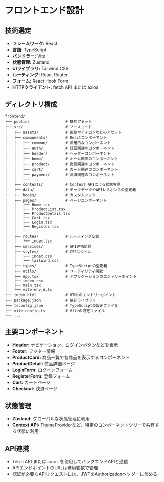 # フロントエンド設計

## 技術選定

- **フレームワーク:** React
- **言語:** TypeScript
- **バンドラー:** Vite
- **状態管理:** Zustand
- **UIライブラリ:** Tailwind CSS
- **ルーティング:** React Router
- **フォーム:** React Hook Form
- **HTTPクライアント:**  fetch API または axios

## ディレクトリ構成

```
frontend/
├── public/                # 静的アセット
├── src/                   # ソースコード
│   ├── assets/            # 画像やアイコンなどのアセット
│   ├── components/        # Reactコンポーネント
│   │   ├── common/        # 汎用的なコンポーネント
│   │   ├── auth/          # 認証関連のコンポーネント
│   │   ├── header/        # ヘッダーコンポーネント
│   │   ├── home/          # ホーム画面のコンポーネント
│   │   ├── product/       # 商品関連のコンポーネント
│   │   ├── cart/          # カート関連のコンポーネント
│   │   ├── payment/       # 決済関連のコンポーネント
│   │   └── ...
│   ├── contexts/          # Context APIによる状態管理
│   ├── data/              # モックデータやAPIレスポンスの型定義
│   ├── hooks/             # カスタムフック
│   ├── pages/             # ページコンポーネント
│   │   ├── Home.tsx
│   │   ├── ProductList.tsx
│   │   ├── ProductDetail.tsx
│   │   ├── Cart.tsx
│   │   ├── Login.tsx
│   │   ├── Register.tsx
│   │   └── ...
│   ├── routes/            # ルーティング定義
│   │   └── index.tsx
│   ├── services/          # API連携処理
│   ├── styles/            # CSSスタイル
│   │   ├── index.css
│   │   └── tailwind.css
│   ├── types/             # TypeScriptの型定義
│   ├── utils/             # ユーティリティ関数
│   ├── App.tsx            # アプリケーションのエントリーポイント
│   ├── index.css
│   ├── main.tsx
│   └── vite-env.d.ts
├── index.html             # HTMLのエントリーポイント
├── package.json           # 依存ライブラリ
├── tsconfig.json          # TypeScriptの設定ファイル
├── vite.config.ts         # Viteの設定ファイル
└── ...
```

## 主要コンポーネント

- **Header:**  ナビゲーション、ログインボタンなどを表示
- **Footer:**  フッター情報
- **ProductCard:** 商品一覧で各商品を表示するコンポーネント
- **ProductDetail:** 商品詳細ページ
- **LoginForm:** ログインフォーム
- **RegisterForm:** 登録フォーム
- **Cart:** カートページ
- **Checkout:** 決済ページ

## 状態管理

- **Zustand:**  グローバルな状態管理に利用
- **Context API:**  ThemeProviderなど、特定のコンポーネントツリーで共有する状態に利用

## API連携

- `fetch` API または `axios` を使用してバックエンドAPIと通信
- APIエンドポイントのURLは環境変数で管理
- 認証が必要なAPIリクエストには、JWTをAuthorizationヘッダーに含める
